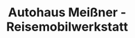 ---
title: "Autohaus Meißner - Reisemobilwerkstatt"
url: /eberswalde/autohaus-meissner-reisemobilwerkstatt/
shop: Autowerkstatt
---